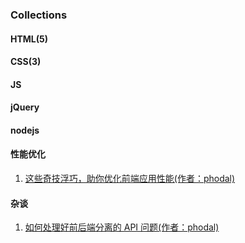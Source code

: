 ### Collections

#### HTML(5)



#### CSS(3)



#### JS




#### jQuery




#### nodejs




#### 性能优化

1. [这些奇技浮巧，助你优化前端应用性能(作者：phodal)](http://weibo.com/ttarticle/p/show?id=2309404092566151783294)


#### 杂谈

1. [如何处理好前后端分离的 API 问题(作者：phodal)](https://zhuanlan.zhihu.com/p/26385106)